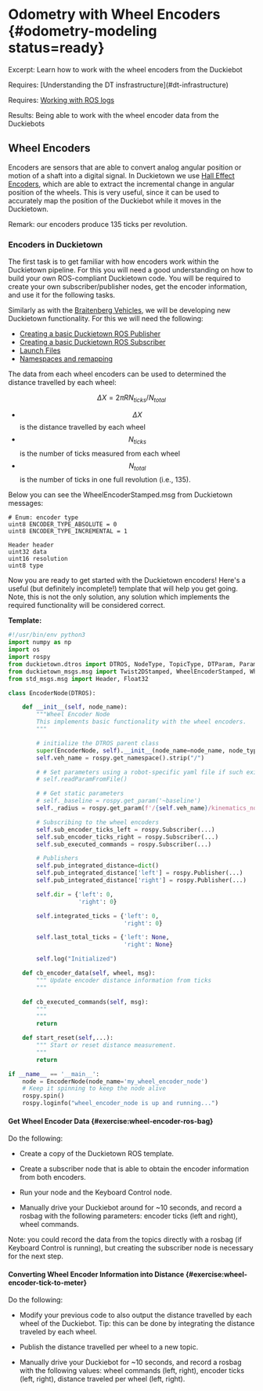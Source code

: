 # Odometry with Wheel Encoders {#odometry-modeling status=ready}

Excerpt: Learn how to work with the wheel encoders from the Duckiebot

<div class='requirements' markdown='1'>
  Requires: [Understanding the DT insfrastructure](#dt-infrastructure)

  Requires: [Working with ROS logs](#ros-logs)

  Results: Being able to work with the wheel encoder data from the Duckiebots
</div>


## Wheel Encoders

Encoders are sensors that are able to convert analog angular position or motion of a shaft into a digital signal. In Duckietown we use [Hall Effect Encoders](https://en.wikipedia.org/wiki/Hall-effect_sensor), which are able to extract the incremental change in angular position of the wheels. This is very useful, since it can be used to accurately map the position of the Duckiebot while it moves in the Duckietown.

Remark: our encoders produce 135 ticks per revolution.

### Encoders in Duckietown

The first task is to get familiar with how encoders work within the Duckietown pipeline. For this you will need a good understanding on how to build your own ROS-compliant Duckietown code. You will be required to create your own subscriber/publisher nodes, get the encoder information, and use it for the following tasks.

Similarly as with the [Braitenberg Vehicles](#exercise:braitenberg-avoiding), we will be developing new Duckietown functionality. For this we will need the following:

- [Creating a basic Duckietown ROS Publisher](#ros-pub-duckiebot)
- [Creating a basic Duckietown ROS Subscriber](#ros-sub-duckiebot)
- [Launch Files](#ros-launch)
- [Namespaces and remapping](#ros-namespace-remap)

The data from each wheel encoders can be used to determined the distance travelled by each wheel:

$$ \Delta X = 2 \pi R {N_{ticks}/N_{total}} $$

  - $$ \Delta X $$ is the distance travelled by each wheel
  - $$ N_{ticks} $$ is the number of ticks measured from each wheel
  - $$ N_{total} $$ is the number of ticks in one full revolution (i.e., 135).

Below you can see the WheelEncoderStamped.msg from Duckietown messages:

```
# Enum: encoder type
uint8 ENCODER_TYPE_ABSOLUTE = 0
uint8 ENCODER_TYPE_INCREMENTAL = 1

Header header
uint32 data
uint16 resolution
uint8 type
```

Now you are ready to get started with the Duckietown encoders!
Here's a useful (but definitely incomplete!) template that will help you get going. Note, this is not the only solution, any solution which implements the required functionality will be considered correct. 

__Template:__

```python
#!/usr/bin/env python3
import numpy as np
import os
import rospy
from duckietown.dtros import DTROS, NodeType, TopicType, DTParam, ParamType
from duckietown_msgs.msg import Twist2DStamped, WheelEncoderStamped, WheelsCmdStamped
from std_msgs.msg import Header, Float32

class EncoderNode(DTROS):

    def __init__(self, node_name):
        """Wheel Encoder Node
        This implements basic functionality with the wheel encoders.
        """

        # initialize the DTROS parent class
        super(EncoderNode, self).__init__(node_name=node_name, node_type=NodeType.PERCEPTION)
        self.veh_name = rospy.get_namespace().strip("/")

        # # Set parameters using a robot-specific yaml file if such exists
        # self.readParamFromFile()

        # # Get static parameters
        # self._baseline = rospy.get_param('~baseline')
        self._radius = rospy.get_param(f'/{self.veh_name}/kinematics_node/radius', 100)

        # Subscribing to the wheel encoders
        self.sub_encoder_ticks_left = rospy.Subscriber(...)
        self.sub_encoder_ticks_right = rospy.Subscriber(...)
        self.sub_executed_commands = rospy.Subscriber(...)

        # Publishers
        self.pub_integrated_distance=dict()
        self.pub_integrated_distance['left'] = rospy.Publisher(...)
        self.pub_integrated_distance['right'] = rospy.Publisher(...)

        self.dir = {'left': 0,
                    'right': 0}

        self.integrated_ticks = {'left': 0,
                                 'right': 0}

        self.last_total_ticks = {'left': None,
                                 'right': None}

        self.log("Initialized")

    def cb_encoder_data(self, wheel, msg):
        """ Update encoder distance information from ticks
        """

    def cb_executed_commands(self, msg):
        """
        """
        return

    def start_reset(self,...):
        """ Start or reset distance measurement.
        """
        return

if __name__ == '__main__':
    node = EncoderNode(node_name='my_wheel_encoder_node')
    # Keep it spinning to keep the node alive
    rospy.spin()
    rospy.loginfo("wheel_encoder_node is up and running...")

```
<end/>

#### Get Wheel Encoder Data {#exercise:wheel-encoder-ros-bag}

Do the following:

- Create a copy of the Duckietown ROS template.

- Create a subscriber node that is able to obtain the encoder information from both encoders.

- Run your node and the Keyboard Control node.

- Manually drive your Duckiebot around for ~10 seconds, and record a rosbag with the following parameters: encoder ticks (left and right), wheel commands.

Note: you could record the data from the topics directly with a rosbag (if Keyboard Control is running), but creating the subscriber node is necessary for the next step.  

<end/>

#### Converting Wheel Encoder Information into Distance {#exercise:wheel-encoder-tick-to-meter}

Do the following:

- Modify your previous code to also output the distance travelled by each wheel of the Duckiebot. Tip: this can be done by integrating the distance traveled by each wheel.

- Publish the distance travelled per wheel to a new topic.

- Manually drive your Duckiebot for ~10 seconds, and record a rosbag with the following values: wheel commands (left, right), encoder ticks (left, right), distance traveled per wheel (left, right).

<end/>
